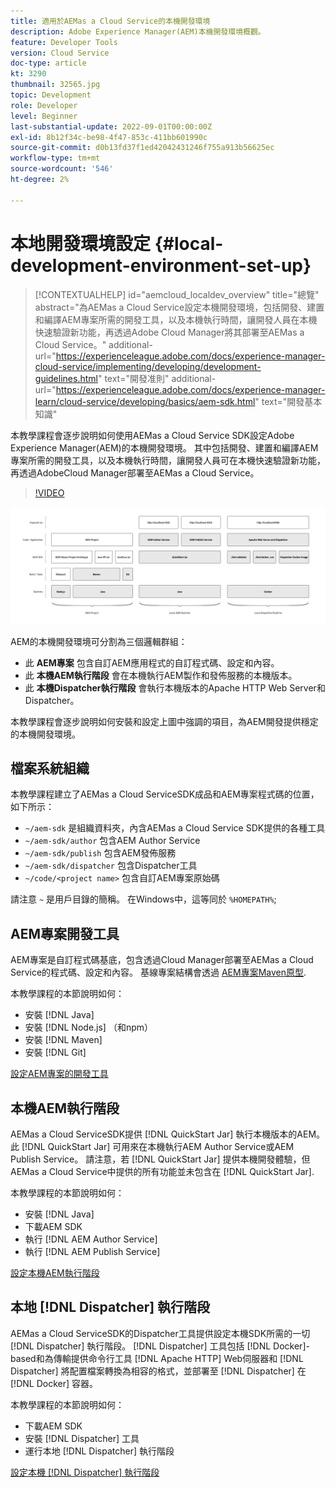 ```yaml
---
title: 適用於AEMas a Cloud Service的本機開發環境
description: Adobe Experience Manager(AEM)本機開發環境概觀。
feature: Developer Tools
version: Cloud Service
doc-type: article
kt: 3290
thumbnail: 32565.jpg
topic: Development
role: Developer
level: Beginner
last-substantial-update: 2022-09-01T00:00:00Z
exl-id: 8b12f34c-be98-4f47-853c-411bb601990c
source-git-commit: d0b13fd37f1ed42042431246f755a913b56625ec
workflow-type: tm+mt
source-wordcount: '546'
ht-degree: 2%

---
```


# 本地開發環境設定 {#local-development-environment-set-up}

>[!CONTEXTUALHELP]
>id="aemcloud_localdev_overview"
>title="總覽"
>abstract="為AEMas a Cloud Service設定本機開發環境，包括開發、建置和編譯AEM專案所需的開發工具，以及本機執行時間，讓開發人員在本機快速驗證新功能，再透過Adobe Cloud Manager將其部署至AEMas a Cloud Service。"
>additional-url="https://experienceleague.adobe.com/docs/experience-manager-cloud-service/implementing/developing/development-guidelines.html" text="開發准則"
>additional-url="https://experienceleague.adobe.com/docs/experience-manager-learn/cloud-service/developing/basics/aem-sdk.html" text="開發基本知識"

本教學課程會逐步說明如何使用AEMas a Cloud Service SDK設定Adobe Experience Manager(AEM)的本機開發環境。 其中包括開發、建置和編譯AEM專案所需的開發工具，以及本機執行時間，讓開發人員可在本機快速驗證新功能，再透過AdobeCloud Manager部署至AEMas a Cloud Service。

>[!VIDEO](https://video.tv.adobe.com/v/32565/?quality=12&learn=on)

![AEMas a Cloud Service本機開發環境技術堆疊](./assets/overview/aem-sdk-technology-stack.png)

AEM的本機開發環境可分割為三個邏輯群組：

+ 此 __AEM專案__ 包含自訂AEM應用程式的自訂程式碼、設定和內容。
+ 此 __本機AEM執行階段__ 會在本機執行AEM製作和發佈服務的本機版本。
+ 此 __本機Dispatcher執行階段__ 會執行本機版本的Apache HTTP Web Server和Dispatcher。

本教學課程會逐步說明如何安裝和設定上圖中強調的項目，為AEM開發提供穩定的本機開發環境。

## 檔案系統組織

本教學課程建立了AEMas a Cloud ServiceSDK成品和AEM專案程式碼的位置，如下所示：

+ `~/aem-sdk` 是組織資料夾，內含AEMas a Cloud Service SDK提供的各種工具
+ `~/aem-sdk/author` 包含AEM Author Service
+ `~/aem-sdk/publish` 包含AEM發佈服務
+ `~/aem-sdk/dispatcher` 包含Dispatcher工具
+ `~/code/<project name>` 包含自訂AEM專案原始碼

請注意 `~` 是用戶目錄的簡稱。 在Windows中，這等同於 `%HOMEPATH%`;

## AEM專案開發工具

AEM專案是自訂程式碼基底，包含透過Cloud Manager部署至AEMas a Cloud Service的程式碼、設定和內容。 基線專案結構會透過 [AEM專案Maven原型](https://github.com/adobe/aem-project-archetype).

本教學課程的本節說明如何：

+ 安裝 [!DNL Java]
+ 安裝 [!DNL Node.js] （和npm）
+ 安裝 [!DNL Maven]
+ 安裝 [!DNL Git]

[設定AEM專案的開發工具](./development-tools.md)

## 本機AEM執行階段

AEMas a Cloud ServiceSDK提供 [!DNL QuickStart Jar] 執行本機版本的AEM。 此 [!DNL QuickStart Jar] 可用來在本機執行AEM Author Service或AEM Publish Service。 請注意，若 [!DNL QuickStart Jar] 提供本機開發體驗，但AEMas a Cloud Service中提供的所有功能並未包含在 [!DNL QuickStart Jar].

本教學課程的本節說明如何：

+ 安裝 [!DNL Java]
+ 下載AEM SDK
+ 執行 [!DNL AEM Author Service]
+ 執行 [!DNL AEM Publish Service]

[設定本機AEM執行階段](./aem-runtime.md)

## 本地 [!DNL Dispatcher] 執行階段

AEMas a Cloud ServiceSDK的Dispatcher工具提供設定本機SDK所需的一切 [!DNL Dispatcher] 執行階段。 [!DNL Dispatcher] 工具包括 [!DNL Docker]-based和為傳輸提供命令行工具 [!DNL Apache HTTP] Web伺服器和 [!DNL Dispatcher] 將配置檔案轉換為相容的格式，並部署至 [!DNL Dispatcher] 在 [!DNL Docker] 容器。

本教學課程的本節說明如何：

+ 下載AEM SDK
+ 安裝 [!DNL Dispatcher] 工具
+ 運行本地 [!DNL Dispatcher] 執行階段

[設定本機 [!DNL Dispatcher] 執行階段](./dispatcher-tools.md)
